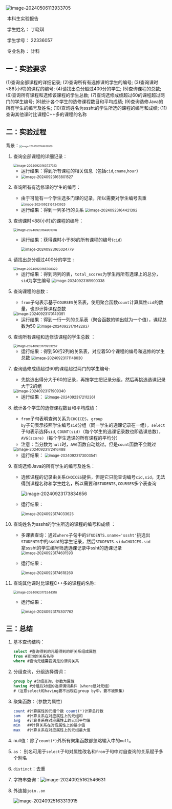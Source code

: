 ![image-20240506113933705](C:\Users\丁晓琪\AppData\Roaming\Typora\typora-user-images\image-20240506113933705.png)

 

 

​												本科生实验报告

​										学生姓名：      丁晓琪

​										学生学号：       22336057

​										专业名称：	计科

## 一：实验要求

(1)查询全部课程的详细记录;
(2)查询所有有选修课的学生的编号;
(3)查询课时<88(小时)的课程的编号;
(4)请找出总分超过400分的学生;
(5)查询课程的总数;
(6)查询所有课程和选修该课程的学生总数;
(7)查询选修成绩超过60的课程超过两门的学生编号;
(8)统计各个学生的选修课程数目和平均成绩;
(9)查询选修Java的所有学生的编号及姓名;
(10)查询姓名为sssht的学生所选的课程的编号和成绩;
(11)查询其他课时比课程C++多的课程的名称  

## 二：实验过程

背景：<img src="C:\Users\丁晓琪\AppData\Roaming\Typora\typora-user-images\image-20240923164636939.png" alt="image-20240923164636939" style="zoom:50%;" />

1. 查询全部课程的详细记录：

   <img src="C:\Users\丁晓琪\AppData\Roaming\Typora\typora-user-images\image-20240923163727313.png" alt="image-20240923163727313" style="zoom:67%;" />

   * 运行结果：得到所有课程的相关信息（包括<code>cid</code>,<code>cname</code>,<code>hour</code>）
   * <img src="C:\Users\丁晓琪\AppData\Roaming\Typora\typora-user-images\image-20240923163801527.png" alt="image-20240923163801527" style="zoom:80%;" />

2. 查询所有有选修课的学生的编号：

   * 由于可能有一个学生选多门课的记录，所以需要对学生编号去重
     <img src="C:\Users\丁晓琪\AppData\Roaming\Typora\typora-user-images\image-20240923164243925.png" alt="image-20240923164243925" style="zoom:67%;" />
   * 运行结果：得到一列多行的关系
     <img src="C:\Users\丁晓琪\AppData\Roaming\Typora\typora-user-images\image-20240923164421392.png" alt="image-20240923164421392" style="zoom: 80%;" />

3. 查询课时<88(小时)的课程的编号：

   <img src="C:\Users\丁晓琪\AppData\Roaming\Typora\typora-user-images\image-20240923164901076.png" alt="image-20240923164901076" style="zoom:67%;" />

   * 运行结果：获得课时小于88的所有课程的编号(<code>cid</code>)

     <img src="C:\Users\丁晓琪\AppData\Roaming\Typora\typora-user-images\image-20240923165024779.png" alt="image-20240923165024779" style="zoom:80%;" />

4. 请找出总分超过400分的学生 :

   <img src="C:\Users\丁晓琪\AppData\Roaming\Typora\typora-user-images\image-20240923165708329.png" alt="image-20240923165708329" style="zoom:67%;" />

   * 运行结果：得到两列的表，<code>total_scores</code>为学生再所有选课上的总分，<code>sid</code>为学生编号
     <img src="C:\Users\丁晓琪\AppData\Roaming\Typora\typora-user-images\image-20240923165900338.png" alt="image-20240923165900338" style="zoom:80%;" />

5. 查询课程的总数：

   * <code>from</code>子句表示基于<code>COURSES</code>关系表，使用聚合函数<code>count</code>计算属性<code>cid</code>的数量，也即计算课程总数

   <img src="C:\Users\丁晓琪\AppData\Roaming\Typora\typora-user-images\image-20240923170149391.png" alt="image-20240923170149391" style="zoom:80%;" />

   * 运行结果：得到一行一列的关系表（聚合函数的输出就为一个值），课程总数为50
     <img src="C:\Users\丁晓琪\AppData\Roaming\Typora\typora-user-images\image-20240923170422837.png" alt="image-20240923170422837" style="zoom: 80%;" />

6. 查询所有课程和选修该课程的学生总数  ：

   <img src="C:\Users\丁晓琪\AppData\Roaming\Typora\typora-user-images\image-20240923170953267.png" alt="image-20240923170953267" style="zoom:67%;" />

   * 运行结果：得到50行2列的关系表，对应着50个课程的编号和选修的学生总数
     <img src="C:\Users\丁晓琪\AppData\Roaming\Typora\typora-user-images\image-20240923171148030.png" alt="image-20240923171148030" style="zoom:80%;" />

7. 查询选修成绩超过60的课程超过两门的学生编号:

   * 先挑选出得分大于60的记录，再按学生把记录分组，然后再挑选选课记录大于2的组

   <img src="C:\Users\丁晓琪\AppData\Roaming\Typora\typora-user-images\image-20240923171909340.png" alt="image-20240923171909340" style="zoom:80%;" />

   * 运行结果：
     <img src="C:\Users\丁晓琪\AppData\Roaming\Typora\typora-user-images\image-20240923172112361.png" alt="image-20240923172112361" style="zoom:80%;" />

8. 统计各个学生的选修课程数目和平均成绩：

   * <code>from</code>子句表明查询关系为<code>CHOICES</code>，<code>group by</code>子句表示按照学生编号<code>sid</code>分组（同一学生的选课记录在一组），<code>select</code>子句表示选择<code>sid</code>, <code>COUNT(sid)</code>（每个学生的选课记录数也即选课总数），<code>AVG(score)</code>（每个学生选课的所有课程的平均分）
   * 注意：当分数为<code>null</code>时，<code>AVG</code>函数自动跳过。但是<code>count</code>函数不会跳过

   <img src="C:\Users\丁晓琪\AppData\Roaming\Typora\typora-user-images\image-20240923172416488.png" alt="image-20240923172416488" style="zoom:80%;" />

   * 运行结果：
     <img src="C:\Users\丁晓琪\AppData\Roaming\Typora\typora-user-images\image-20240923173003541.png" alt="image-20240923173003541" style="zoom:80%;" />

9. 查询选修Java的所有学生的编号及姓名：

   * 选修课程的记录由关系<code>CHOICES</code>提供，但是它只能查询编号<code>cid,sid</code>，无法得到课程名称和学生姓名，所以需要和<code>STUDENTS,COURSES</code>多个表查询

     ![image-20240923173834656](C:\Users\丁晓琪\AppData\Roaming\Typora\typora-user-images\image-20240923173834656.png)

   * 运行结果：

     <img src="C:\Users\丁晓琪\AppData\Roaming\Typora\typora-user-images\image-20240923174033625.png" alt="image-20240923174033625" style="zoom:80%;" />

10. 查询姓名为sssht的学生所选的课程的编号和成绩 ：

    * 多课表查询：通过<code>where</code>子句中的<code>STUDENTS.sname='sssht'</code>挑选出<code>STUDENTS</code>中的sssht的学生记录，然后<code>STUDENTS.sid=CHOICES.sid </code>拿sssht的学生编号筛选选课记录中ssht的选课记录
      <img src="C:\Users\丁晓琪\AppData\Roaming\Typora\typora-user-images\image-20240923174601593.png" alt="image-20240923174601593" style="zoom:80%;" />

    * 运行结果：

      <img src="C:\Users\丁晓琪\AppData\Roaming\Typora\typora-user-images\image-20240923174618260.png" alt="image-20240923174618260" style="zoom:80%;" />

11. 查询其他课时比课程C++多的课程的名称:

    <img src="C:\Users\丁晓琪\AppData\Roaming\Typora\typora-user-images\image-20240923175244318.png" alt="image-20240923175244318" style="zoom:67%;" />

    * 运行结果：

      <img src="C:\Users\丁晓琪\AppData\Roaming\Typora\typora-user-images\image-20240923175307762.png" alt="image-20240923175307762" style="zoom:80%;" />

    

## 三：总结

1. 基本查询结构：

   ```sql
   select #查询得到的元组得到的新关系组成属性
   from #查询的关系名称
   where #查询元组需要满足的谓词关系
   ```

2. 分组查询，分组选择谓词：

   ```sql
   group by #分组查询，参数为属性
   having #分组后对组的选择谓词条件（where是对元组）
   #（注意select和having要不出现在group by中，要不被聚集）
   ```

3. 聚集函数：（参数为属性）

   ```sql
   count #计算属性的元组个数 count(*)计算总行数
   sum   #计算关系在对应属性上的元组和
   avg   #计算关系在对应属性上的元组平均值
   min   ##计算关系在对应属性上的最小值
   max   #计算关系在对应属性上的元组最大值
   ```

4. null值：除了<code>count(*)</code>外所有聚集函数都忽略输入中的<code>null</code>。

5. <code>as</code>： 别名可用于<code>select</code>子句对属性改名和<code>from</code>子句中对自查询的关系赋予多个别名

6. <code>distinct</code>：去重

7. 字符串查询：![image-20240925162546631](C:\Users\丁晓琪\AppData\Roaming\Typora\typora-user-images\image-20240925162546631.png)

8. 外连接<code>join..on</code>

   ![image-20240925163313915](C:\Users\丁晓琪\AppData\Roaming\Typora\typora-user-images\image-20240925163313915.png)

   